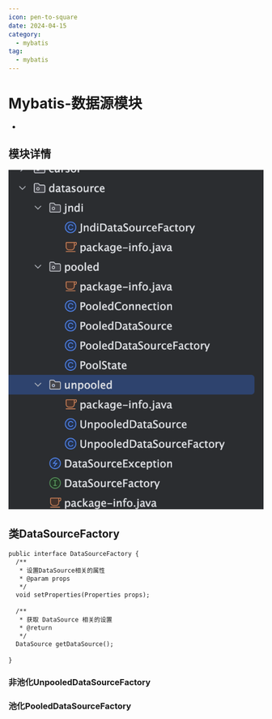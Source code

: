 ```yaml
---
icon: pen-to-square
date: 2024-04-15
category:
  - mybatis
tag:
  - mybatis
---
```


# Mybatis-数据源模块

- 

## 模块详情

![image-20240505152256405](images/image-20240505152256405.png)

## 类DataSourceFactory

```
public interface DataSourceFactory {
  /**
   * 设置DataSource相关的属性
   * @param props
   */
  void setProperties(Properties props);

  /**
   * 获取 DataSource 相关的设置
   * @return
   */
  DataSource getDataSource();

}
```

### 非池化UnpooledDataSourceFactory



### 池化PooledDataSourceFactory



